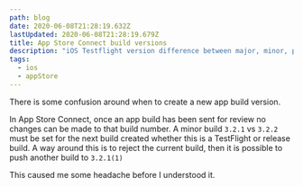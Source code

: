 ```yaml
---
path: blog
date: 2020-06-08T21:28:19.632Z
lastUpdated: 2020-06-08T21:28:19.679Z
title: App Store Connect build versions
description: "iOS Testflight version difference between major, minor, patch, and build"
tags:
  - ios
  - appStore
---
```


There is some confusion around when to create a new app build version.

In App Store Connect, once an app build has been sent for review no changes can be made to that build number. A minor build `3.2.1` vs `3.2.2` must be set for the next build created whether this is a TestFlight or release build. A way around this is to reject the current build, then it is possible to push another build to `3.2.1(1)`

This caused me some headache before I understood it.
